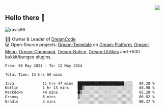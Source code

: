 <img align='right' src="https://github-readme-stats.vercel.app/api?username=Ravis96&show_icons=true">

## Hello there 👋
<p align="left"> <img src="https://komarev.com/ghpvc/?username=ravis96&label=Profile%20views&color=0e75b6&style=flat" alt="ravis96" /> </p>

👨‍💻 Owner & Leader of [DreamCode](https://github.com/DreamPoland) <br>
💻 Open-Source projects: [Dream-Template](https://github.com/DreamPoland/dream-template) on [Dream-Platform](https://github.com/DreamPoland/dream-platform), [Dream-Menu](https://github.com/DreamPoland/dream-menu), [Dream-Command](https://github.com/DreamPoland/dream-command), [Dream-Notice](https://github.com/DreamPoland/dream-notice), [Dream-Utilities](https://github.com/DreamPoland/dream-utilities) and +500 bukkit/bungee plugins.

<!--START_SECTION:waka-->

```txt
From: 05 May 2024 - To: 12 May 2024

Total Time: 13 hrs 59 mins

Java             11 hrs 47 mins  █████████████████████░░░░   84.28 %
Kotlin           1 hr 15 mins    ██▒░░░░░░░░░░░░░░░░░░░░░░   08.98 %
Markdown         44 mins         █▒░░░░░░░░░░░░░░░░░░░░░░░   05.28 %
Groovy           6 mins          ▒░░░░░░░░░░░░░░░░░░░░░░░░   00.82 %
Gradle           3 mins          ░░░░░░░░░░░░░░░░░░░░░░░░░   00.37 %
```

<!--END_SECTION:waka-->
